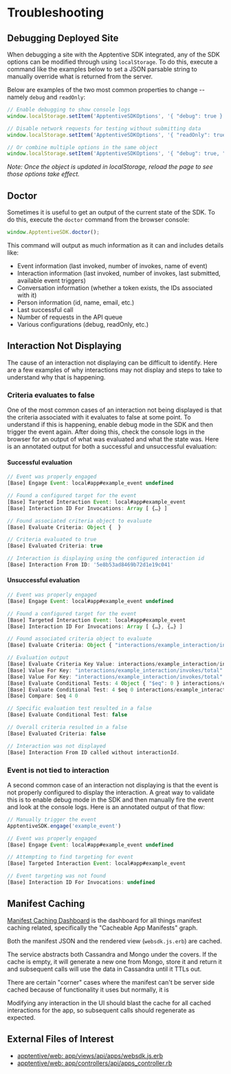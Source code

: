 # Troubleshooting

## Debugging Deployed Site

When debugging a site with the Apptentive SDK integrated, any of the SDK options can be modified through using `localStorage`. To do this, execute a command like the examples below to set a JSON parsable string to manually override what is returned from the server.

Below are examples of the two most common properties to change -- namely `debug` and `readOnly`:

```js
// Enable debugging to show console logs
window.localStorage.setItem('ApptentiveSDKOptions', '{ "debug": true }');

// Disable network requests for testing without submitting data
window.localStorage.setItem('ApptentiveSDKOptions', '{ "readOnly": true }');

// Or combine multiple options in the same object
window.localStorage.setItem('ApptentiveSDKOptions', '{ "debug": true, "readOnly": true }');
```

_Note: Once the object is updated in localStorage, reload the page to see those options take effect._

## Doctor

Sometimes it is useful to get an output of the current state of the SDK. To do this, execute the `doctor` command from the browser console:

```js
window.ApptentiveSDK.doctor();
```

This command will output as much information as it can and includes details like:

- Event information (last invoked, number of invokes, name of event)
- Interaction information (last invoked, number of invokes, last submitted, available event triggers)
- Conversation information (whether a token exists, the IDs associated with it)
- Person information (id, name, email, etc.)
- Last successful call
- Number of requests in the API queue
- Various configurations (debug, readOnly, etc.)

## Interaction Not Displaying

The cause of an interaction not displaying can be difficult to identify. Here are a few examples of why interactions may not display and steps to take to understand why that is happening.

### Criteria evaluates to false

One of the most common cases of an interaction not being displayed is that the criteria associated with it evaluates to false at some point. To understand if this is happening, enable debug mode in the SDK and then trigger the event again. After doing this, check the console logs in the browser for an output of what was evaluated and what the state was. Here is an annotated output for both a successful and unsuccessful evaluation:

#### Successful evaluation

```js
// Event was properly engaged
[Base] Engage Event: local#app#example_event undefined

// Found a configured target for the event
[Base] Targeted Interaction Event: local#app#example_event
[Base] Interaction ID For Invocations: Array [ {…} ]

// Found associated criteria object to evaluate
[Base] Evaluate Criteria: Object {  }

// Criteria evaluated to true
[Base] Evaluated Criteria: true

// Interaction is displaying using the configured interaction id
[Base] Interaction From ID: '5e8b53ad8469b72d1e19c041'
```

#### Unsuccessful evaluation

```js
// Event was properly engaged
[Base] Engage Event: local#app#example_event undefined

// Found a configured target for the event
[Base] Targeted Interaction Event: local#app#example_event
[Base] Interaction ID For Invocations: Array [ {…}, {…} ]

// Found associated criteria object to evaluate
[Base] Evaluate Criteria: Object { "interactions/example_interaction/invokes/total": {…} }

// Evaluation output
[Base] Evaluate Criteria Key Value: interactions/example_interaction/invokes/total Object { "$eq": 0 }
[Base] Value For Key: "interactions/example_interaction/invokes/total"
[Base] Value For Key: "interactions/example_interaction/invokes/total" === 4
[Base] Evaluate Conditional Tests: 4 Object { "$eq": 0 } interactions/example_interaction/invokes/total
[Base] Evaluate Conditional Test: 4 $eq 0 interactions/example_interaction/invokes/total
[Base] Compare: $eq 4 0

// Specific evaluation test resulted in a false
[Base] Evaluate Conditional Test: false

// Overall criteria resulted in a false
[Base] Evaluated Criteria: false

// Interaction was not displayed
[Base] Interaction From ID called without interactionId.
```

### Event is not tied to interaction

A second common case of an interaction not displaying is that the event is not properly configured to display the interaction. A great way to validate this is to enable debug mode in the SDK and then manually fire the event and look at the console logs. Here is an annotated output of that flow:

```js
// Manually trigger the event
ApptentiveSDK.engage('example_event')

// Event was properly engaged
[Base] Engage Event: local#app#example_event undefined

// Attempting to find targeting for event
[Base] Targeted Interaction Event: local#app#example_event

// Event targeting was not found
[Base] Interaction ID For Invocations: undefined
```

## Manifest Caching

[Manifest Caching Dashboard](https://app.datadoghq.com/dashboard/scv-888-pdb/manifest-caching?from_ts=1557248817868&to_ts=1557252417868&live=true&tile_size=m) is the dashboard for all things manifest caching related, specifically the "Cacheable App Manifests" graph.

Both the manifest JSON and the rendered view (`websdk.js.erb`) are cached.

The service abstracts both Cassandra and Mongo under the covers. If the cache is empty, it will generate a new one from Mongo, store it and return it and subsequent calls will use the data in Cassandra until it TTLs out.

There are certain "corner" cases where the manifest can't be server side cached because of functionality it uses but normally, it is

Modifying any interaction in the UI should blast the cache for all cached interactions for the app, so subsequent calls should regenerate as expected.

## External Files of Interest

- [apptentive/web: app/views/api/apps/websdk.js.erb](https://github.com/apptentive/web/blob/master/app/views/api/apps/websdk.js.erb)
- [apptentive/web: app/controllers/api/apps_controller.rb](https://github.com/apptentive/web/blob/master/app/controllers/api/apps_controller.rb#L12)
